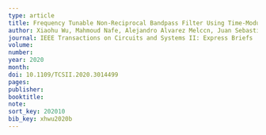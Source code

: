 ```yaml
---
type: article
title: Frequency Tunable Non-Reciprocal Bandpass Filter Using Time-Modulated Microstrip Resonators
author: Xiaohu Wu, Mahmoud Nafe, Alejandro Alvarez Melccn, Juan Sebastian Gomez-Diaz, and Xiaoguang Liu
journal: IEEE Transactions on Circuits and Systems II: Express Briefs
volume:
number:
year: 2020
month:
doi: 10.1109/TCSII.2020.3014499
pages:
publisher:
booktitle:
note:
sort_key: 202010
bib_key: xhwu2020b
---
```

